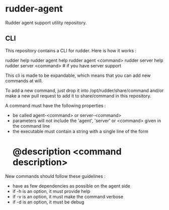 rudder-agent
============

Rudder agent support utility repository.

CLI
---
This repository contains a CLI for rudder.
Here is how it works :

 rudder help
 rudder agent help
 rudder agent &lt;command&gt;
 rudder server help
 rudder server &lt;command&gt; # if you have server support

This cli is made to be expandable, which means that you can add new commands at will.

To add a new command, just drop it into /opt/rudder/share/command and/or make
a new pull request to add it to share/command in this repository.

A command must have the following properties :
- be called agent-&lt;command&gt; or server-&lt;command&gt;
- parameters will not include the 'agent', 'server' or &lt;command&gt; given in the command line
- the executable must contain a string with a single line of the form
  # @description &lt;command description&gt;

New commands should follow these guidelines :
- have as few dependencies as possible on the agent side
- if -h is an option, it must provide help
- if -v is an option, it must make the command verbose
- if -d is an option, it must be debug
